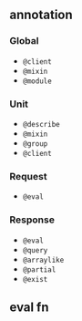## annotation

### Global

- `@client`
- `@mixin`
- `@module`

### Unit

- `@describe`
- `@mixin`
- `@group`
- `@client`

### Request

- `@eval`

### Response

- `@eval`
- `@query`
- `@arraylike`
- `@partial`
- `@exist`

## eval fn
